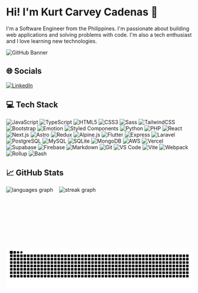 # Hi! I'm Kurt Carvey Cadenas 👋

I'm a Software Engineer from the Philippines. I'm passionate about building web applications and solving problems with code. I'm also a tech enthusiast and I love learning new technologies.

![GitHub Banner](./images/banner.png)

## 🌐 Socials

[![LinkedIn](https://skillicons.dev/icons?i=linkedin)](https://linkedin.com/in/kurtcarvey-cadenas)

## 💻 Tech Stack

![JavaScript](https://skillicons.dev/icons?i=js)
![TypeScript](https://skillicons.dev/icons?i=ts)
![HTML5](https://skillicons.dev/icons?i=html)
![CSS3](https://skillicons.dev/icons?i=css)
![Sass](https://skillicons.dev/icons?i=sass)
![TailwindCSS](https://skillicons.dev/icons?i=tailwind)
![Bootstrap](https://skillicons.dev/icons?i=bootstrap)
![Emotion](https://skillicons.dev/icons?i=emotion)
![Styled Components](https://skillicons.dev/icons?i=styledcomponents)
![Python](https://skillicons.dev/icons?i=py)
![PHP](https://skillicons.dev/icons?i=php)
![React](https://skillicons.dev/icons?i=react)
![Next.js](https://skillicons.dev/icons?i=nextjs)
![Astro](https://skillicons.dev/icons?i=astro)
![Redux](https://skillicons.dev/icons?i=redux)
![Alpine.js](https://skillicons.dev/icons?i=alpinejs)
![Flutter](https://skillicons.dev/icons?i=flutter)
![Express](https://skillicons.dev/icons?i=express)
![Laravel](https://skillicons.dev/icons?i=laravel)
![PostgreSQL](https://skillicons.dev/icons?i=postgres)
![MySQL](https://skillicons.dev/icons?i=mysql)
![SQLite](https://skillicons.dev/icons?i=sqlite)
![MongoDB](https://skillicons.dev/icons?i=mongodb)
![AWS](https://skillicons.dev/icons?i=aws)
![Vercel](https://skillicons.dev/icons?i=vercel)
![Supabase](https://skillicons.dev/icons?i=supabase)
![Firebase](https://skillicons.dev/icons?i=firebase)
![Markdown](https://skillicons.dev/icons?i=md)
![Git](https://skillicons.dev/icons?i=git)
![VS Code](https://skillicons.dev/icons?i=vscode)
![Vite](https://skillicons.dev/icons?i=vite)
![Webpack](https://skillicons.dev/icons?i=webpack)
![Rollup](https://skillicons.dev/icons?i=rollup)
![Bash](https://skillicons.dev/icons?i=bash)

## 📈 GitHub Stats

<div style="display: flex; gap: 16px;">
  <img src="https://github-readme-stats.vercel.app/api/top-langs?username=krtcrvy&locale=en&hide_title=false&layout=compact&card_width=320&langs_count=5&theme=onedark&hide_border=false&order=2" height="150" alt="languages graph"  />
  <img src="https://streak-stats.demolab.com?user=krtcrvy&locale=en&mode=daily&theme=onedark&hide_border=false&border_radius=5&order=3" height="150" alt="streak graph"  />
</div>

![Snake Animation](https://raw.githubusercontent.com/krtcrvy/krtcrvy/output/snake.svg)
